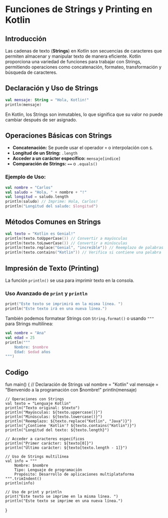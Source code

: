 # Funciones de Strings y Printing en Kotlin

## Introducción
Las cadenas de texto (**Strings**) en Kotlin son secuencias de caracteres que permiten almacenar y manipular texto de manera eficiente. Kotlin proporciona una variedad de funciones para trabajar con Strings, permitiendo operaciones como concatenación, formateo, transformación y búsqueda de caracteres.

## Declaración y Uso de Strings
```kotlin
val mensaje: String = "Hola, Kotlin!"
println(mensaje)
```
En Kotlin, los Strings son inmutables, lo que significa que su valor no puede cambiar después de ser asignado.

## Operaciones Básicas con Strings
- **Concatenación:** Se puede usar el operador `+` o interpolación con `$`.
- **Longitud de un String:** `.length`
- **Acceder a un carácter específico:** `mensaje[indice]`
- **Comparación de Strings:** `==` o `.equals()`

### Ejemplo de Uso:
```kotlin
val nombre = "Carlos"
val saludo = "Hola, " + nombre + "!"
val longitud = saludo.length
println(saludo) // Imprime: Hola, Carlos!
println("Longitud del saludo: $longitud")
```

## Métodos Comunes en Strings
```kotlin
val texto = "Kotlin es Genial!"
println(texto.toUpperCase()) // Convertir a mayúsculas
println(texto.toLowerCase()) // Convertir a minúsculas
println(texto.replace("Genial", "increíble")) // Reemplazo de palabras
println(texto.contains("Kotlin")) // Verifica si contiene una palabra
```

## Impresión de Texto (Printing)
La función `println()` se usa para imprimir texto en la consola.

### Uso Avanzado de `print` y `println`
```kotlin
print("Este texto se imprimirá en la misma línea. ")
println("Este texto irá en una nueva línea.")
```

También podemos formatear Strings con `String.format()` o usando `"""` para Strings multilínea:
```kotlin
val nombre = "Ana"
val edad = 25
println("""
    Nombre: $nombre
    Edad: $edad años
""")
```

## Codigo 

fun main() {
    // Declaración de Strings
    val nombre = "Kotlin"
    val mensaje = "Bienvenido a la programación con $nombre!"
    println(mensaje)

    // Operaciones con Strings
    val texto = "Lenguaje Kotlin"
    println("Texto original: $texto")
    println("Mayúsculas: ${texto.uppercase()}")
    println("Minúsculas: ${texto.lowercase()}")
    println("Reemplazo: ${texto.replace("Kotlin", "Java")}")
    println("¿Contiene 'Kotlin'? ${texto.contains("Kotlin")}")
    println("Longitud del texto: ${texto.length}")

    // Acceder a caracteres específicos
    println("Primer carácter: ${texto[0]}")
    println("Último carácter: ${texto[texto.length - 1]}")

    // Uso de Strings multilínea
    val info = """
        Nombre: $nombre
        Tipo: Lenguaje de programación
        Propósito: Desarrollo de aplicaciones multiplataforma
    """.trimIndent()
    println(info)

    // Uso de print y println
    print("Este texto se imprime en la misma línea. ")
    println("Este texto se imprime en una nueva línea.")
}





